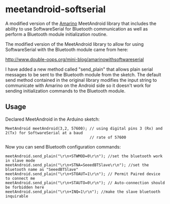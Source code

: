 meetandroid-softserial
======================

A modified version of the [Amarino](http://www.amarino-toolkit.net/) MeetAndroid library that includes the ability to use SoftwareSerial for Bluetooth communication as well as perform a Bluetooth module initialization routine. 

The modified version of the MeetAndroid library to allow for using SoftwareSerial with the Bluetooth module came from here:

http://www.double-oops.org/mini-blog/amarinowithsoftwareserial

I have added a new method called "send_plain" that allows plain serial messages to be sent to the Bluetooth module from the sketch. The default send method contained in the original library modifies the input string to communicate with Amarino on the Android side so it doesn't work for sending initialization commands to the Bluetooth module.

Usage
-----

Declared MeetAndroid in the Arduino sketch:

	MeetAndroid meetAndroid(3,2, 57600); // using digital pins 3 (Rx) and 2(Tx) for SoftwareSerial at a baud
										 // rate of 57600

Now you can send Bluetooth configuration commands:

	meetAndroid.send_plain("\r\n+STWMOD=0\r\n"); //set the bluetooth work in slave mode
	meetAndroid.send_plain("\r\n+STNA=SeeedBTSlave\r\n"); //set the bluetooth name as "SeeedBTSlave"
	meetAndroid.send_plain("\r\n+STOAUT=1\r\n"); // Permit Paired device to connect me
	meetAndroid.send_plain("\r\n+STAUTO=0\r\n"); // Auto-connection should be forbidden here
 	meetAndroid.send_plain("\r\n+INQ=1\r\n"); //make the slave bluetooth inquirable